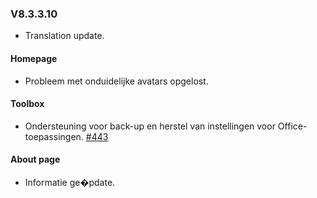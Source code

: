 ### V8.3.3.10

- Translation update.

#### Homepage

- Probleem met onduidelijke avatars opgelost.

#### Toolbox

- Ondersteuning voor back-up en herstel van instellingen voor Office-toepassingen. [#443](https://github.com/YerongAI/Office-Tool/issues/443)

#### About page

- Informatie ge�pdate.
